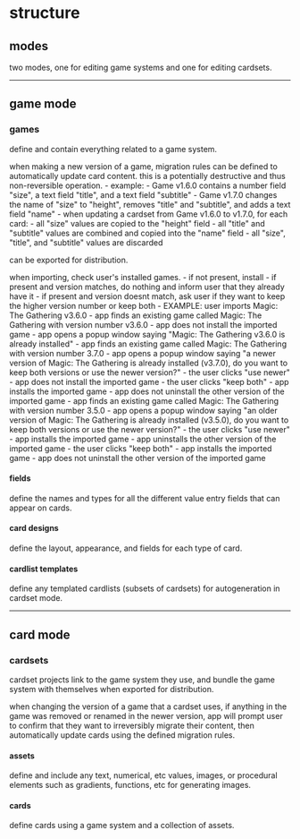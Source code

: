 # structure


## modes

two modes, one for editing game systems and one for editing cardsets.


---
## game mode


### games

define and contain everything related to a game system.

when making a new version of a game, migration rules can be defined to automatically update card content.
this is a potentially destructive and thus non-reversible operation.
    - example:
        - Game v1.6.0 contains a number field "size", a text field "title", and a text field "subtitle"
        - Game v1.7.0 changes the name of "size" to "height", removes "title" and "subtitle", and adds a text field "name"
        - when updating a cardset from Game v1.6.0 to v1.7.0, for each card:
            - all "size" values are copied to the "height"  field
            - all "title" and "subtitle" values are combined and copied into the "name" field
            - all "size", "title", and "subtitle" values are discarded

can be exported for distribution.

when importing, check user's installed games.
    - if not present, install
    - if present and version matches, do nothing and inform user that they already have it
    - if present and version doesnt match, ask user if they want to keep the higher version number or keep both
        - EXAMPLE: user imports Magic: The Gathering v3.6.0
            - app finds an existing game called Magic: The Gathering with version number v3.6.0
                - app does not install the imported game
                - app opens a popup window saying "Magic: The Gathering v3.6.0 is already installed"
            - app finds an existing game called Magic: The Gathering with version number 3.7.0
                - app opens a popup window saying "a newer version of Magic: The Gathering is already installed (v3.7.0), do you want to keep both versions or use the newer version?"
                    - the user clicks "use newer"
                        - app does not install the imported game
                    - the user clicks "keep both"
                        - app installs the imported game
                        - app does not uninstall the other version of the imported game
            - app finds an existing game called Magic: The Gathering with version number 3.5.0
                - app opens a popup window saying "an older version of Magic: The Gathering is already installed (v3.5.0), do you want to keep both versions or use the newer version?"
                    - the user clicks "use newer"
                        - app installs the imported game
                        - app uninstalls the other version of the imported game
                    - the user clicks "keep both"
                        - app installs the imported game
                        - app does not uninstall the other version of the imported game


#### fields

define the names and types for all the different value entry fields that can appear on cards.


#### card designs

define the layout, appearance, and fields for each type of card.


#### cardlist templates

define any templated cardlists (subsets of cardsets) for autogeneration in cardset mode.


---
## card mode


### cardsets

cardset projects link to the game system they use, and bundle the game system with themselves when exported for distribution.

when changing the version of a game that a cardset uses, if anything in the game was removed or renamed in the newer version, app will prompt user to confirm that they want to irreversibly migrate their content, then automatically update cards using the defined migration rules.


#### assets

define and include any text, numerical, etc values, images, or procedural elements such as gradients, functions, etc for generating images.


#### cards

define cards using a game system and a collection of assets.
